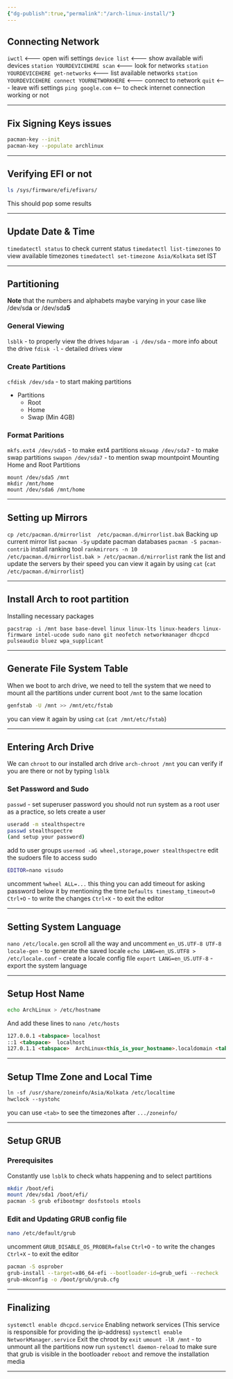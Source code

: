```yaml
---
{"dg-publish":true,"permalink":"/arch-linux-install/"}
---
```



## Connecting Network
`iwctl` <--- open wifi settings
`device list` <--- show available wifi devices
`station YOURDEVICEHERE scan` <--- look for networks
`station YOURDEVICEHERE get-networks` <--- list available networks
`station YOURDEVICEHERE connect YOURNETWORKHERE` <--- connect to network
`quit` <--- leave wifi settings
`ping google.com` <-- to check internet connection working or not

---

## Fix Signing Keys issues
```bash
pacman-key --init
pacman-key --populate archlinux
```

---

## Verifying EFI or not
```bash
ls /sys/firmware/efi/efivars/
```
This should pop some results

---

## Update Date & Time
`timedatectl status` to check current status
`timedatectl list-timezones` to view available timezones
`timedatectl set-timezone Asia/Kolkata` set IST

---

## Partitioning
**Note** that the numbers and alphabets maybe varying in your case like /dev/sd**a** or /dev/sda**5**
### General Viewing
`lsblk` - to properly view the drives
`hdparam -i /dev/sda` - more info about the drive
`fdisk -l` - detailed drives view
### Create Partitions
`cfdisk /dev/sda` - to start making partitions
- Partitions
	- Root
	- Home
	- Swap (Min 4GB)
### Format Paritions
`mkfs.ext4 /dev/sda5` - to make ext4 partitions
`mkswap /dev/sda7` - to make swap partitions
`swapon /dev/sda7` - to mention swap mountpoint
Mounting Home and Root Partitions
```
mount /dev/sda5 /mnt
mkdir /mnt/home
mount /dev/sda6 /mnt/home
```

---

## Setting up Mirrors
`cp /etc/pacman.d/mirrorlist  /etc/pacman.d/mirrorlist.bak` Backing up current mirror list
`pacman -Sy` update pacman databases
`pacman -S pacman-contrib` install ranking tool
`rankmirrors -n 10 /etc/pacman.d/mirrorlist.bak > /etc/pacman.d/mirrorlist` rank the list and update the servers by their speed
you can view it again by using `cat` (`cat /etc/pacman.d/mirrorlist`)

---

## Install Arch to root partition
Installing necessary packages
```
pacstrap -i /mnt base base-devel linux linux-lts linux-headers linux-firmware intel-ucode sudo nano git neofetch networkmanager dhcpcd pulseaudio bluez wpa_supplicant
```

---

## Generate File System Table
When we boot to arch drive, we need to tell the system that we need to mount all the partitions under current boot `/mnt` to the same location
```bash
genfstab -U /mnt >> /mnt/etc/fstab
```
you can view it again by using `cat` (`cat /mnt/etc/fstab`)

---

## Entering Arch Drive
We can `chroot` to our installed arch drive `arch-chroot /mnt`
you can verify if you are there or not by typing `lsblk`
### Set Password and Sudo
`passwd` - set superuser password
you should not run system as a root user as a practice, so lets create a user
```bash
useradd -m stealthspectre
passwd stealthspectre
(and setup your password)
```
add to user groups `usermod -aG wheel,storage,power stealthspectre`
edit the sudoers file to access sudo
```bash
EDITOR=nano visudo
```
uncomment `%wheel ALL=...` this thing
you can add timeout for asking password below it by mentioning the time
`Defaults timestamp_timeout=0`
`Ctrl+O` - to write the changes
`Ctrl+X` - to exit the editor

---

## Setting System Language
`nano /etc/locale.gen`
scroll all the way and uncomment `en_US.UTF-8 UTF-8`
`locale-gen` - to generate the saved locale
`echo LANG=en_US.UTF8 > /etc/locale.conf` - create a locale config file
`export LANG=en_US.UTF-8` - export the system language

---

## Setup Host Name
```bash
echo ArchLinux > /etc/hostname
```
And add these lines to `nano /etc/hosts`
```md
127.0.0.1 <tabspace> localhost
::1 <tabspace>  localhost
127.0.1.1 <tabspace>  ArchLinux<this_is_your_hostname>.localdomain <tabspace>  localhost
```

---

## Setup TIme Zone and Local Time
```md
ln -sf /usr/share/zoneinfo/Asia/Kolkata /etc/localtime
hwclock --systohc
```
you can use `<tab>` to see the timezones after `.../zoneinfo/`

---

## Setup GRUB
### Prerequisites
Constantly use `lsblk` to check whats happening and to select partitions
```bash
mkdir /boot/efi
mount /dev/sda1 /boot/efi/
pacman -S grub efibootmgr dosfstools mtools
```
### Edit and Updating GRUB config file
```bash
nano /etc/default/grub
```
uncomment `GRUB_DISABLE_OS_PROBER=false`
`Ctrl+O` - to write the changes
`Ctrl+X` - to exit the editor
```bash
pacman -S osprober
grub-install --target=x86_64-efi --bootloader-id=grub_uefi --recheck
grub-mkconfig -o /boot/grub/grub.cfg
```

---

## Finalizing
`systemctl enable dhcpcd.service` Enabling network services (This service is responsible for providing the ip-address)
`systemctl enable NetworkManager.service`
Exit the chroot by `exit`
`umount -lR /mnt` - to unmount all the partitions
now run `systemctl daemon-reload` to make sure that grub is visible in the bootloader
`reboot` and remove the installation media

---